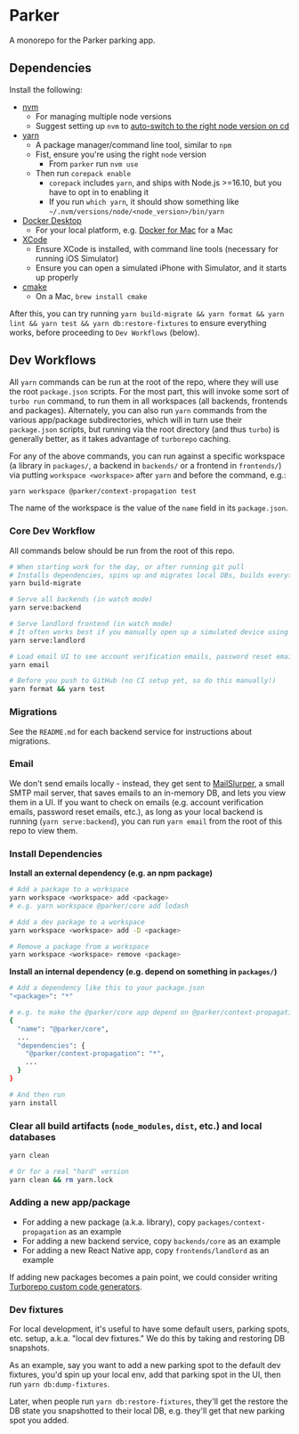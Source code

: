 # Parker

A monorepo for the Parker parking app.

## Dependencies

Install the following:

- [nvm](https://github.com/nvm-sh/nvm)
  - For managing multiple node versions
  - Suggest setting up `nvm` to [auto-switch to the right node version on cd](https://github.com/nvm-sh/nvm#deeper-shell-integration)
- [yarn](https://yarnpkg.com/)
  - A package manager/command line tool, similar to `npm`
  - Fist, ensure you're using the right `node` version
    - From `parker` run `nvm use`
  - Then run `corepack enable`
    - `corepack` includes `yarn`, and ships with Node.js >=16.10, but you have to opt in to enabling it
    - If you run `which yarn`, it should show something like `~/.nvm/versions/node/<node_version>/bin/yarn`
- [Docker Desktop](https://www.docker.com/products/docker-desktop/)
  - For your local platform, e.g. [Docker for Mac](https://docs.docker.com/desktop/install/mac-install/) for a Mac
- [XCode](https://en.wikipedia.org/wiki/Xcode)
  - Ensure XCode is installed, with command line tools (necessary for running iOS Simulator)
  - Ensure you can open a simulated iPhone with Simulator, and it starts up properly
- [cmake](https://cmake.org/)
  - On a Mac, `brew install cmake`

After this, you can try running `yarn build-migrate && yarn format && yarn lint && yarn test && yarn db:restore-fixtures` to ensure everything works, before proceeding to `Dev Workflows` (below).

## Dev Workflows

All `yarn` commands can be run at the root of the repo, where they will use the root `package.json` scripts. For the most part, this will invoke some sort of `turbo run` command, to run them in all workspaces (all backends, frontends and packages). Alternately, you can also run `yarn` commands from the various app/package subdirectories, which will in turn use their `package.json` scripts, but running via the root directory (and thus `turbo`) is generally better, as it takes advantage of `turborepo` caching.

For any of the above commands, you can run against a specific workspace (a library in `packages/`, a backend in `backends/` or a frontend in `frontends/`) via putting `workspace <workspace>` after `yarn` and before the command, e.g.:

```bash
yarn workspace @parker/context-propagation test
```

The name of the workspace is the value of the `name` field in its `package.json`.

### Core Dev Workflow

All commands below should be run from the root of this repo.

```bash
# When starting work for the day, or after running git pull
# Installs dependencies, spins up and migrates local DBs, builds everything, etc.
yarn build-migrate

# Serve all backends (in watch mode)
yarn serve:backend

# Serve landlord frontend (in watch mode)
# It often works best if you manually open up a simulated device using Simulator, let it start up, then run the below command
yarn serve:landlord

# Load email UI to see account verification emails, password reset emails, etc.
yarn email

# Before you push to GitHub (no CI setup yet, so do this manually!)
yarn format && yarn test
```

### Migrations

See the `README.md` for each backend service for instructions about migrations.

### Email

We don't send emails locally - instead, they get sent to [MailSlurper](https://www.mailslurper.com/), a small SMTP mail server, that saves emails to an in-memory DB, and lets you view them in a UI. If you want to check on emails (e.g. account verification emails, password reset emails, etc.), as long as your local backend is running (`yarn serve:backend`), you can run `yarn email` from the root of this repo to view them.

### Install Dependencies

**Install an external dependency (e.g. an npm package)**

```bash
# Add a package to a workspace
yarn workspace <workspace> add <package>
# e.g. yarn workspace @parker/core add lodash

# Add a dev package to a workspace
yarn workspace <workspace> add -D <package>

# Remove a package from a workspace
yarn workspace <workspace> remove <package>
```

**Install an internal dependency (e.g. depend on something in `packages/`)**

```bash
# Add a dependency like this to your package.json
"<package>": "*"

# e.g. to make the @parker/core app depend on @parker/context-propagation
{
  "name": "@parker/core",
  ...
  "dependencies": {
    "@parker/context-propagation": "*",
    ...
  }
}

# And then run
yarn install
```

### Clear all build artifacts (`node_modules`, `dist`, etc.) and local databases

```bash
yarn clean

# Or for a real "hard" version
yarn clean && rm yarn.lock
```

### Adding a new app/package

- For adding a new package (a.k.a. library), copy `packages/context-propagation` as an example
- For adding a new backend service, copy `backends/core` as an example
- For adding a new React Native app, copy `frontends/landlord` as an example

If adding new packages becomes a pain point, we could consider writing [Turborepo custom code generators](https://turbo.build/repo/docs/core-concepts/monorepos/code-generation).

### Dev fixtures

For local development, it's useful to have some default users, parking spots, etc. setup, a.k.a. "local dev fixtures." We do this by taking and restoring DB snapshots.

As an example, say you want to add a new parking spot to the default dev fixtures, you'd spin up your local env, add that parking spot in the UI, then run `yarn db:dump-fixtures`.

Later, when people run `yarn db:restore-fixtures`, they'll get the restore the DB state you snapshotted to their local DB, e.g. they'll get that new parking spot you added.
